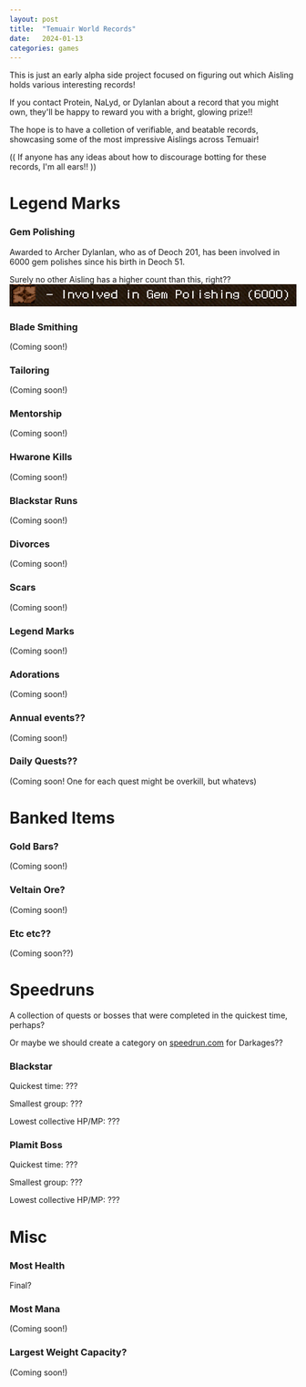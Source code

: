 ```yaml
---
layout: post
title:  "Temuair World Records"
date:   2024-01-13
categories: games
---
```


This is just an early alpha side project focused on figuring out which Aisling holds various interesting records!

If you contact Protein, NaLyd, or Dylanlan about a record that you might own, they'll be happy to reward you with a bright, glowing prize!!

The hope is to have a colletion of verifiable, and beatable records, showcasing some of the most impressive Aislings across Temuair!

(( If anyone has any ideas about how to discourage botting for these records, I'm all ears!! ))

# Legend Marks

### Gem Polishing
Awarded to Archer Dylanlan, who as of Deoch 201, has been involved in 6000 gem polishes since his birth in Deoch 51.

Surely no other Aisling has a higher count than this, right??
![Dylanlan 6k Gems](/public/images/records/gem-polishing/dylanlan-6000-gem-polish-jan-15-2024.png)

### Blade Smithing
(Coming soon!)

### Tailoring
(Coming soon!)

### Mentorship
(Coming soon!)

### Hwarone Kills
(Coming soon!)

### Blackstar Runs
(Coming soon!)

### Divorces
(Coming soon!)

### Scars
(Coming soon!)

### Legend Marks
(Coming soon!)

### Adorations
(Coming soon!)

### Annual events??
(Coming soon!)

### Daily Quests??
(Coming soon! One for each quest might be overkill, but whatevs)


# Banked Items


### Gold Bars?
(Coming soon!)

### Veltain Ore?
(Coming soon!)

### Etc etc??
(Coming soon??)


# Speedruns
A collection of quests or bosses that were completed in the quickest time, perhaps?

Or maybe we should create a category on [speedrun.com](https://www.speedrun.com/) for Darkages??

### Blackstar
Quickest time: ???

Smallest group: ???

Lowest collective HP/MP: ???

### Plamit Boss
Quickest time: ???

Smallest group: ???

Lowest collective HP/MP: ???

# Misc

### Most Health
Final?

### Most Mana
(Coming soon!)

### Largest Weight Capacity?
(Coming soon!)


